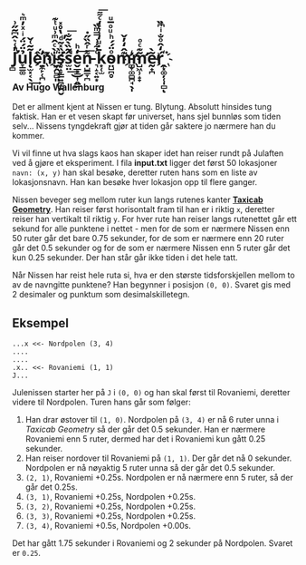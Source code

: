 # J̛̻̓͑͛̂͆̃̋͗̚ủ̞͇͚̈́̈́ͥͯ̓ͫ͛l̨̫͓͔̖͂͂͑̌͢ế҉̛҉̤̼̙̜̪n̬̉̃͑i̴̍̀ͨ̂ͫ͗ͧͭ͊҉͖̭̺̻͈s̨̝̞̳͍̪̻̪̬̈̏̽̃ͩ̔̊̽̕͘ŝ̫̤͂̏̀̃̐̚͢͜͞e̬̲͕͇͎̭͇̒ͪ͢ṇ̵̺̳̞̪͌ͬ̂̏̋̇͟ ͉̝͔͍͙ͨ͋͗̿ͫ̏̚k͙̜̫̄̇ͧ̒̾ͨ̒ͨ͌͞o̴̤̺̪̥ͦ̈́́ͪͧͦ̅ͧm̵̛͊̂̒̓̌҉̻̞͚̻̪̘̖̩m̛̺͖̹̝̟̃͊ͨͦḛ̟̪̃̀̕ŕ̒̂ͦ̐ͥ͆̏̚҉̭͓͚̦̜̩̻͘ͅ

### Av Hugo Wallenburg

Det er allment kjent at Nissen er tung. Blytung. Absolutt hinsides tung faktisk. Han er et vesen skapt før universet, hans sjel bunnløs som tiden selv... Nissens tyngdekraft gjør at tiden går saktere jo nærmere han du kommer.

Vi vil finne ut hva slags kaos han skaper idet han reiser rundt på Julaften ved å gjøre et eksperiment. I fila **input.txt** ligger det først 50 lokasjoner `navn: (x, y)` han skal besøke, deretter ruten hans som en liste av lokasjonsnavn. Han kan besøke hver lokasjon opp til flere ganger.

Nissen beveger seg mellom ruter kun langs rutenes kanter [**Taxicab Geometry**](https://en.wikipedia.org/wiki/Taxicab_geometry). Han reiser først horisontalt fram til han er i riktig `x`, deretter reiser han vertikalt til riktig `y`. For hver rute han reiser langs rutenettet går ett sekund for alle punktene i nettet - men for de som er nærmere Nissen enn 50 ruter går det bare 0.75 sekunder, for de som er nærmere enn 20 ruter går det 0.5 sekunder og for de som er nærmere Nissen enn 5 ruter går det kun 0.25 sekunder. Der han står går ikke tiden i det hele tatt.

Når Nissen har reist hele ruta si, hva er den største tidsforskjellen mellom to av de navngitte punktene? Han begynner i posisjon `(0, 0)`. Svaret gis med 2 desimaler og punktum som desimalskilletegn.

## Eksempel

```
...x <<- Nordpolen (3, 4)
....
....
.x.. <<- Rovaniemi (1, 1)
J...
```

Julenissen starter her på `J` i `(0, 0)` og han skal først til Rovaniemi, deretter videre til Nordpolen. Turen hans går som følger:

1. Han drar østover til `(1, 0)`. Nordpolen på `(3, 4)` er nå 6 ruter unna i *Taxicab Geometry* så der går det 0.5 sekunder. Han er nærmere Rovaniemi enn 5 ruter, dermed har det i Rovaniemi kun gått 0.25 sekunder.
2. Han reiser nordover til Rovaniemi på `(1, 1)`. Der går det nå 0 sekunder. Nordpolen er nå nøyaktig 5 ruter unna så der går det 0.5 sekunder.
3. `(2, 1)`, Rovaniemi +0.25s. Nordpolen er nå nærmere enn 5 ruter, så der går det 0.25s.
4. `(3, 1)`, Rovaniemi +0.25s, Nordpolen +0.25s.
5. `(3, 2)`, Rovaniemi +0.25s, Nordpolen +0.25s.
6. `(3, 3)`, Rovaniemi +0.25s, Nordpolen +0.25s.
7. `(3, 4)`, Rovaniemi +0.5s, Nordpolen +0.00s.

Det har gått 1.75 sekunder i Rovaniemi og 2 sekunder på Nordpolen. Svaret er `0.25`.
